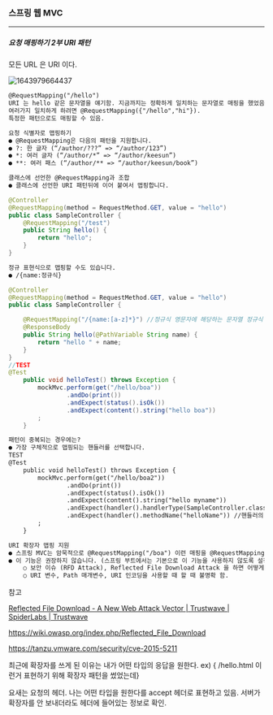 <h3>스프링 웹 MVC</h3>
<hr/>
<h5>요청 매핑하기 2부 URI 패턴</h5>

모든 URL 은 URI 이다.

![1643979664437](https://user-images.githubusercontent.com/43261300/152533433-b4fc15a5-d593-4b87-b528-d36538c66d07.png)

```tex
@RequestMapping("/hello")
URI 는 hello 같은 문자열을 얘기함. 지금까지는 정확하게 일치하는 문자열로 매핑을 했었음. 
여러가지 일치하게 하려면 @RequestMapping({"/hello","hi"}).
특정한 패턴으로도 매핑할 수 있음.

요청 식별자로 맵핑하기
● @RequestMapping은 다음의 패턴을 지원합니다.
● ?: 한 글자 (“/author/???” => “/author/123”)
● *: 여러 글자 (“/author/*” => “/author/keesun”)
● **: 여러 패스 (“/author/** => “/author/keesun/book”)

클래스에 선언한 @RequestMapping과 조합
● 클래스에 선언한 URI 패턴뒤에 이어 붙여서 맵핑합니다. 
```

```java
@Controller
@RequestMapping(method = RequestMethod.GET, value = "hello")
public class SampleController {
    @RequestMapping("/test")
	public String hello() {
        return "hello";
    }
}
```

```tex
정규 표현식으로 맵핑할 수도 있습니다.
● /{name:정규식}
```

```java
@Controller
@RequestMapping(method = RequestMethod.GET, value = "hello")
public class SampleController {

    @RequestMapping("/{name:[a-z]*}") //정규식 영문자에 해당하는 문자열 정규식
    @ResponseBody
    public String hello(@PathVariable String name) {
        return "hello " + name;
    }
}
//TEST
@Test
    public void helloTest() throws Exception {
        mockMvc.perform(get("/hello/boa"))
                .andDo(print())
                .andExpect(status().isOk())
                .andExpect(content().string("hello boa"))
        ;
    }
```

```tex
패턴이 중복되는 경우에는?
● 가장 구체적으로 맵핑되는 핸들러를 선택합니다.
TEST
@Test
    public void helloTest() throws Exception {
        mockMvc.perform(get("/hello/boa2"))
                .andDo(print())
                .andExpect(status().isOk())
                .andExpect(content().string("hello myname"))
                .andExpect(handler().handlerType(SampleController.class)) //핸들러 타입은 컨트롤러가 처리할 것이고
                .andExpect(handler().methodName("helloName")) //핸들러의 메서드 이름
        ;
    }
```

```tex
URI 확장자 맵핑 지원
● 스프링 MVC는 암묵적으로 @RequestMapping("/boa") 이런 매핑을 @RequestMapping({"/boa","/boa.*"}) 이런 매핑을 해줌. .html, .xml, .json 이런 요청도 처리할 수 있게끔 해줌. 
● 이 기능은 권장하지 않습니다. (스프링 부트에서는 기본으로 이 기능을 사용하지 않도록 설정 해 줌) 
	○ 보안 이슈 (RFD Attack), Reflected File Download Attack 을 하면 어떻게 되냐면, 사용자가 파일을 열면 로컬 사용자 컴퓨터의 모든 정보를 특정 서버에 보낸다던가 쿠키정보를 다 읽어서 이메일 G메일 목록을 다 읽어간다던가 등의 일이 가능해짐. (매우 심각) 그래서 Spring Boot에서는 이런 확장자 기능을 다 막아둠.
	○ URI 변수, Path 매개변수, URI 인코딩을 사용할 때 할 때 불명확 함.
```

참고

[Reflected File Download - A New Web Attack Vector | Trustwave | SpiderLabs | Trustwave](https://www.trustwave.com/en-us/resources/blogs/spiderlabs-blog/reflected-file-download-a-new-web-attack-vector/)

https://wiki.owasp.org/index.php/Reflected_File_Download

https://tanzu.vmware.com/security/cve-2015-5211

최근에 확장자를 쓰게 된 이유는 내가 어떤 타입의 응답을 원한다. ex) {	/hello.html 이런거 표현하기 위해 확장자 패턴을 썼었는데}

요새는 요청의 헤더. 나는 어떤 타입을 원한다를 accept 헤더로 표현하고 있음. 서버가 확장자를 안 보내더라도 헤더에 들어있는 정보로 확인.